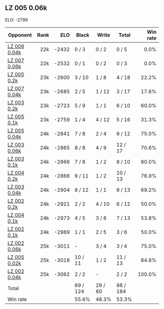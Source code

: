 ## LZ 005 0.06k ##

ELO: -2799

Opponent | Rank | ELO | Black | Write | Total | Win rate
---------|-----:|----:|-------|-------|-------|-------:
[LZ 006 0.04k](LZ%20006%200.04k.md) | 22k | -2432 | 0 / 3 | 0 / 2 | 0 / 5 | 0.0%
[LZ 007 0.06k](LZ%20007%200.06k.md) | 22k | -2532 | 0 / 1 | 0 / 2 | 0 / 3 | 0.0%
[LZ 005 0.2k](LZ%20005%200.2k.md) | 23k | -2600 | 3 / 10 | 1 / 8 | 4 / 18 | 22.2%
[LZ 007 0.04k](LZ%20007%200.04k.md) | 23k | -2685 | 2 / 5 | 1 / 12 | 3 / 17 | 17.6%
[LZ 003 0.2k](LZ%20003%200.2k.md) | 23k | -2723 | 5 / 9 | 1 / 1 | 6 / 10 | 60.0%
[LZ 005 0.1k](LZ%20005%200.1k.md) | 23k | -2759 | 1 / 4 | 4 / 12 | 5 / 16 | 31.3%
[LZ 005 0.04k](LZ%20005%200.04k.md) | 24k | -2841 | 7 / 8 | 2 / 4 | 9 / 12 | 75.0%
[LZ 003 0.06k](LZ%20003%200.06k.md) | 24k | -2865 | 8 / 8 | 4 / 9 | 12 / 17 | 70.6%
[LZ 003 0.1k](LZ%20003%200.1k.md) | 24k | -2866 | 7 / 8 | 1 / 2 | 8 / 10 | 80.0%
[LZ 004 0.2k](LZ%20004%200.2k.md) | 24k | -2866 | 9 / 11 | 1 / 2 | 10 / 13 | 76.9%
[LZ 003 0.04k](LZ%20003%200.04k.md) | 24k | -2904 | 8 / 12 | 1 / 1 | 9 / 13 | 69.2%
[LZ 002 0.2k](LZ%20002%200.2k.md) | 24k | -2921 | 2 / 2 | 4 / 10 | 6 / 12 | 50.0%
[LZ 004 0.1k](LZ%20004%200.1k.md) | 24k | -2973 | 4 / 5 | 3 / 8 | 7 / 13 | 53.8%
[LZ 002 0.1k](LZ%20002%200.1k.md) | 24k | -2989 | 1 / 1 | 2 / 5 | 3 / 6 | 50.0%
[LZ 002 0.06k](LZ%20002%200.06k.md) | 25k | -3011 | - | 3 / 4 | 3 / 4 | 75.0%
[LZ 005 0.02k](LZ%20005%200.02k.md) | 25k | -3018 | 10 / 11 | 1 / 2 | 11 / 13 | 84.6%
[LZ 002 0.04k](LZ%20002%200.04k.md) | 25k | -3062 | 2 / 2 | - | 2 / 2 | 100.0%
Total | | | 69 / 124 | 29 / 60 | 98 / 184 | 
Win rate| | | 55.6% | 48.3% | 53.3% | 
